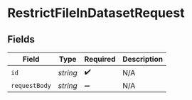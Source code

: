 # RestrictFileInDatasetRequest


## Fields

| Field              | Type               | Required           | Description        |
| ------------------ | ------------------ | ------------------ | ------------------ |
| `id`               | *string*           | :heavy_check_mark: | N/A                |
| `requestBody`      | *string*           | :heavy_minus_sign: | N/A                |